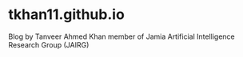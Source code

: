 ﻿# tkhan11.github.io 

Blog by Tanveer Ahmed Khan member of Jamia Artificial Intelligence Research Group (JAIRG)

